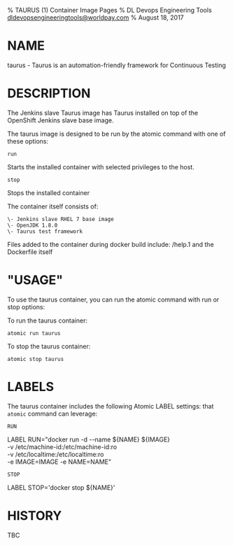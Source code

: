 % TAURUS (1) Container Image Pages
% DL Devops Engineering Tools <dldevopsengineeringtools@worldpay.com>
% August 18, 2017

# NAME

taurus \- Taurus is an automation-friendly framework for Continuous Testing

# DESCRIPTION

The Jenkins slave Taurus image has Taurus installed on top of the OpenShift Jenkins
slave base image.

The taurus image is designed to be run by the atomic command with one of these options:

`run`

Starts the installed container with selected privileges to the host.

`stop`

Stops the installed container

The container itself consists of:

    \- Jenkins slave RHEL 7 base image
    \- OpenJDK 1.8.0
    \- Taurus test framework

Files added to the container during docker build include: /help.1 and the Dockerfile itself

# "USAGE"
To use the taurus container, you can run the atomic command with run or stop
options:

To run the taurus container:

  `atomic run taurus`

To stop the taurus container:

  `atomic stop taurus`

# LABELS
The taurus container includes the following Atomic LABEL settings:
that `atomic` command can leverage:

`RUN`

  LABEL RUN="docker run -d --name ${NAME} ${IMAGE} \
  -v /etc/machine-id:/etc/machine-id:ro \
  -v /etc/localtime:/etc/localtime:ro \
  -e IMAGE=IMAGE -e NAME=NAME"

`STOP`

  LABEL STOP='docker stop ${NAME}'

# HISTORY

TBC
